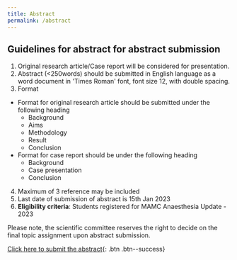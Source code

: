 ```yaml
---
title: Abstract
permalink: /abstract
---
```


## Guidelines for abstract for abstract submission

1. Original research article/Case report will be considered for presentation.
2. Abstract (<250words) should be submitted in English language as a word document in 'Times Roman' font, font size 12, with double spacing.
3. Format
  - Format for original research article should be submitted under the following heading 
    * Background 
    * Aims 
    * Methodology 
    * Result 
    * Conclusion
  - Format for case report should be under the following heading
    * Background
    * Case presentation
    * Conclusion
4. Maximum of 3 reference may be included 
5. Last date of submission of abstract is 15th Jan 2023
6. **Eligibility criteria**: Students registered for MAMC Anaesthesia Update - 2023 

Please note, the scientific committee reserves the right to decide on the final topic assignment upon abstract submission.

[Click here to submit the abstract](https://docs.google.com/forms/d/1ICAnVh1YTsHBhdVnj_Q02vbWPRjpHUss-v5hHYdjONA/viewform){: .btn .btn--success}

